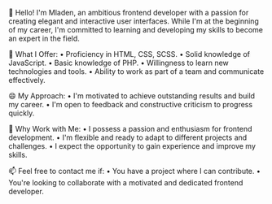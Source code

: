 👋 Hello! I'm Mladen, an ambitious frontend developer with a passion for creating elegant and interactive user interfaces. 
While I'm at the beginning of my career, I'm committed to learning and developing my skills to become an expert in the field.

👀 What I Offer:
• Proficiency in HTML, CSS, SCSS.
• Solid knowledge of JavaScript.
• Basic knowledge of PHP.
• Willingness to learn new technologies and tools.
• Ability to work as part of a team and communicate effectively.

😄 My Approach:
• I'm motivated to achieve outstanding results and build my career.
• I'm open to feedback and constructive criticism to progress quickly.

💞️ Why Work with Me:
• I possess a passion and enthusiasm for frontend development.
• I'm flexible and ready to adapt to different projects and challenges.
• I expect the opportunity to gain experience and improve my skills.

📫 Feel free to contact me if:
• You have a project where I can contribute.
• You're looking to collaborate with a motivated and dedicated frontend developer.
<!---
Madzaz/Madzaz is a ✨ special ✨ repository because its `README.md` (this file) appears on your GitHub profile.
You can click the Preview link to take a look at your changes.
--->

